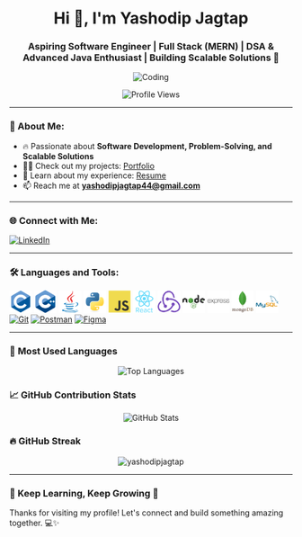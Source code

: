 <h1 align="center">Hi 👋, I'm Yashodip Jagtap</h1>
<h3 align="center">Aspiring Software Engineer | Full Stack (MERN) | DSA & Advanced Java Enthusiast | Building Scalable Solutions 🚀</h3>

<p align="center">
  <img src="https://media1.giphy.com/media/v1.Y2lkPTc5MGI3NjExYXg2cDQycHQ2Z202cHk5bWRlczU0MDBscW1rZml5YTY5emNqYzd6diZlcD12MV9pbnRlcm5hbF9naWZfYnlfaWQmY3Q9Zw/VTtANKl0beDFQRLDTh/giphy.gif" alt="Coding" width="400"/>
</p>

<p align="center">
  <img src="https://komarev.com/ghpvc/?username=yashodipjagtap&label=Profile%20Views&color=0e75b6&style=flat" alt="Profile Views"/>
</p>

---

### 🚀 About Me:
- 🔥 Passionate about **Software Development, Problem-Solving, and Scalable Solutions**  
- 👨‍💻 Check out my projects: [Portfolio](https://github.com/YashodipJagtap)  
- 📄 Learn about my experience: [Resume](https://github.com/YashodipJagtap)  
- 📫 Reach me at **yashodipjagtap44@gmail.com**  

---

### 🌐 Connect with Me:
<p align="left">
  <a href="https://linkedin.com/in/yashodipjagtap" target="blank">
    <img src="https://raw.githubusercontent.com/rahuldkjain/github-profile-readme-generator/master/src/images/icons/Social/linked-in-alt.svg" alt="LinkedIn" height="30" width="40"/>
  </a>
</p>

---

### 🛠️ Languages and Tools:
<p align="left">
  <a href="https://www.cprogramming.com/" target="_blank"><img src="https://raw.githubusercontent.com/devicons/devicon/master/icons/c/c-original.svg" alt="C" width="40" height="40"/></a>
  <a href="https://www.w3schools.com/cpp/" target="_blank"><img src="https://raw.githubusercontent.com/devicons/devicon/master/icons/cplusplus/cplusplus-original.svg" alt="C++" width="40" height="40"/></a>
  <a href="https://www.java.com" target="_blank"><img src="https://raw.githubusercontent.com/devicons/devicon/master/icons/java/java-original.svg" alt="Java" width="40" height="40"/></a>
  <a href="https://www.python.org" target="_blank"><img src="https://raw.githubusercontent.com/devicons/devicon/master/icons/python/python-original.svg" alt="Python" width="40" height="40"/></a>
  <a href="https://developer.mozilla.org/en-US/docs/Web/JavaScript" target="_blank"><img src="https://raw.githubusercontent.com/devicons/devicon/master/icons/javascript/javascript-original.svg" alt="JavaScript" width="40" height="40"/></a>
  <a href="https://reactjs.org/" target="_blank"><img src="https://raw.githubusercontent.com/devicons/devicon/master/icons/react/react-original-wordmark.svg" alt="React" width="40" height="40"/></a>
  <a href="https://redux.js.org" target="_blank"><img src="https://raw.githubusercontent.com/devicons/devicon/master/icons/redux/redux-original.svg" alt="Redux" width="40" height="40"/></a>
  <a href="https://nodejs.org" target="_blank"><img src="https://raw.githubusercontent.com/devicons/devicon/master/icons/nodejs/nodejs-original-wordmark.svg" alt="Node.js" width="40" height="40"/></a>
  <a href="https://expressjs.com" target="_blank"><img src="https://raw.githubusercontent.com/devicons/devicon/master/icons/express/express-original-wordmark.svg" alt="Express.js" width="40" height="40"/></a>
  <a href="https://www.mongodb.com/" target="_blank"><img src="https://raw.githubusercontent.com/devicons/devicon/master/icons/mongodb/mongodb-original-wordmark.svg" alt="MongoDB" width="40" height="40"/></a>
  <a href="https://www.mysql.com/" target="_blank"><img src="https://raw.githubusercontent.com/devicons/devicon/master/icons/mysql/mysql-original-wordmark.svg" alt="MySQL" width="40" height="40"/></a>
  <a href="https://git-scm.com/" target="_blank"><img src="https://www.vectorlogo.zone/logos/git-scm/git-scm-icon.svg" alt="Git" width="40" height="40"/></a>
  <a href="https://postman.com" target="_blank"><img src="https://www.vectorlogo.zone/logos/getpostman/getpostman-icon.svg" alt="Postman" width="40" height="40"/></a>
  <a href="https://www.figma.com/" target="_blank"><img src="https://www.vectorlogo.zone/logos/figma/figma-icon.svg" alt="Figma" width="40" height="40"/></a>
</p>

---

### 📌 **Most Used Languages**
<p align="center">
  <img src="https://github-readme-stats.vercel.app/api/top-langs?username=yashodipjagtap&show_icons=true&locale=en&layout=compact" alt="Top Languages"/>
</p>

### 📈 **GitHub Contribution Stats**
<p align="center">
  <img src="https://github-readme-stats.vercel.app/api?username=yashodipjagtap&show_icons=true&locale=en" alt="GitHub Stats"/>
</p>

### 🔥 **GitHub Streak**
<p align="center"><img align="center" src="https://github-readme-streak-stats.herokuapp.com/?user=yashodipjagtap&" alt="yashodipjagtap" /></p>

---

### 🎯 Keep Learning, Keep Growing 🚀
Thanks for visiting my profile! Let's connect and build something amazing together. 💻✨

